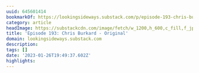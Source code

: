 ```yaml
---
uuid: 645601414
bookmarkOf: https://lookingsideways.substack.com/p/episode-193-chris-burkard-original#details
category: article
headImage: https://substackcdn.com/image/fetch/w_1200,h_600,c_fill,f_jpg,q_auto:good,fl_progressive:steep,g_auto/https%3A%2F%2Fbucketeer-e05bbc84-baa3-437e-9518-adb32be77984.s3.amazonaws.com%2Fpublic%2Fimages%2Fd800cca1-56dc-4237-82c0-8e0089920028_1638x2048.jpeg
title: 'Episode 193: Chris Burkard - Original'
domain: lookingsideways.substack.com
description:
tags: []
date: '2023-01-26T19:49:37.602Z'
highlights:
---
```



